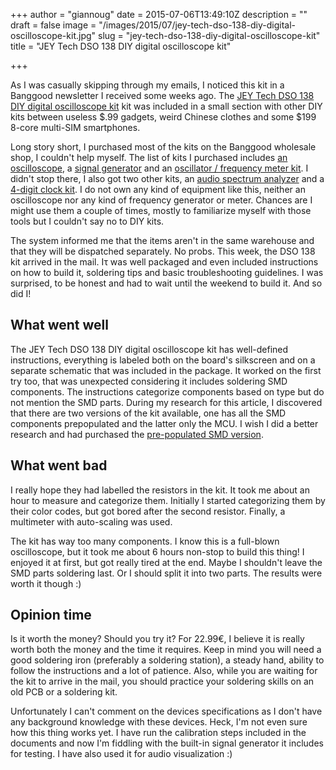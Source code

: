 +++
author = "giannoug"
date = 2015-07-06T13:49:10Z
description = ""
draft = false
image = "/images/2015/07/jey-tech-dso-138-diy-digital-oscilloscope-kit.jpg"
slug = "jey-tech-dso-138-diy-digital-oscilloscope-kit"
title = "JEY Tech DSO 138 DIY digital oscilloscope kit"

+++


As I was casually skipping through my emails, I noticed this kit in a Banggood newsletter I received some weeks ago. The [JEY Tech DSO 138 DIY digital oscilloscope kit](http://www.banggood.com/DIY-Digital-Oscilloscope-Kit-Electronic-Learning-Kit-p-969762.html?p=GB2807122597201301SH) kit was included in a small section with other DIY kits between useless $.99 gadgets, weird Chinese clothes and some $199 8-core multi-SIM smartphones.

Long story short, I purchased most of the kits on the Banggood wholesale shop, I couldn't help myself. The list of kits I purchased includes [an oscilloscope](http://www.banggood.com/DIY-Digital-Oscilloscope-Kit-Electronic-Learning-Kit-p-969762.html?p=GB2807122597201301SH), a [signal generator](http://www.banggood.com/DDS-Function-Signal-Generator-Module-DIY-Kit-Pulse-Sine-Wave-p-958215.html?p=GB2807122597201301SH) and an [oscillator / frequency meter kit](http://www.banggood.com/1Hz-50MHz-Crystal-Oscillator-Five-LED-Display-Frequency-Meter-Kit-p-959592.html?p=GB2807122597201301SH). I didn't stop there, I also got two other kits, an [audio spectrum analyzer](http://www.banggood.com/LED-Music-Spectrum-Electronic-DIY-LED-Flash-Kit-1211FFT-p-979747.html?p=GB2807122597201301SH) and a [4-digit clock kit](http://www.banggood.com/DIY-4-Digit-LED-Electronic-Clock-Kit-Temperature-Light-Control-Version-p-972289.html). I do not own any kind of equipment like this, neither an oscilloscope nor any kind of frequency generator or meter. Chances are I might use them a couple of times, mostly to familiarize myself with those tools but I couldn't say no to DIY kits.

The system informed me that the items aren't in the same warehouse and that they will be dispatched separately. No probs. This week, the DSO 138 kit arrived in the mail. Ιτ was well packaged and even included instructions on how to build it, soldering tips and basic troubleshooting guidelines. I was surprised, to be honest and had to wait until the weekend to build it. And so did I!

## What went well

The JEY Tech DSO 138 DIY digital oscilloscope kit has well-defined instructions, everything is labeled both on the board's silkscreen and on a separate schematic that was included in the package. It worked on the first try too, that was unexpected considering it includes soldering SMD components. The instructions categorize components based on type but do not mention the SMD parts. During my research for this article, I discovered that there are two versions of the kit available, one has all the SMD components prepopulated and the latter only the MCU. I wish I did a better research and had purchased the [pre-populated SMD version](http://www.banggood.com/DIY-Digital-Oscilloscope-Kit-SMD-Soldered-Version-Electronic-Learning-Kit-p-984002.html?p=GB2807122597201301SH).

## What went bad

I really hope they had labelled the resistors in the kit. It took me about an hour to measure and categorize them. Initially I started categorizing them by their color codes, but got bored after the second resistor. Finally, a multimeter with auto-scaling was used.

The kit has way too many components. I know this is a full-blown oscilloscope, but it took me about 6 hours non-stop to build this thing! I enjoyed it at first, but got really tired at the end. Maybe I shouldn't leave the SMD parts soldering last. Or I should split it into two parts. The results were worth it though :)

## Opinion time

Is it worth the money? Should you try it? For 22.99€, I believe it is really worth both the money and the time it requires. Keep in mind you will need a good soldering iron (preferably a soldering station), a steady hand, ability to follow the instructions and a lot of patience. Also, while you are waiting for the kit to arrive in the mail, you should practice your soldering skills on an old PCB or a soldering kit.

Unfortunately I can't comment on the devices specifications as I don't have any background knowledge with these devices. Heck, I'm not even sure how this thing works yet. I have run the calibration steps included in the documents and now I'm fiddling with the built-in signal generator it includes for testing. I have also used it for audio visualization :)

